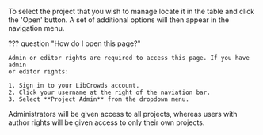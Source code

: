 To select the project that you wish to manage locate it in the table and click
the 'Open' button. A set of additional options will then appear in the
navigation menu.

??? question "How do I open this page?"

    Admin or editor rights are required to access this page. If you have admin
    or editor rights:

    1. Sign in to your LibCrowds account.
    2. Click your username at the right of the naviation bar.
    3. Select **Project Admin** from the dropdown menu.

Administrators will be given access to all projects, whereas users with author
rights will be given access to only their own projects.
